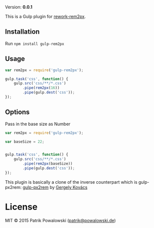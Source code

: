 
Version: **0.0.1**

This is a Gulp plugin for [rework-rem2px](https://github.com/nfroidure/rework-rem2px).

## Installation

Run `npm install gulp-rem2px`

## Usage

```js
var rem2px = require('gulp-rem2px');

gulp.task('css', function() {
    gulp.src('css/**/*.css')
        .pipe(rem2px(16))
        .pipe(gulp.dest('css'));
});
```

## Options

Pass in the base size as Number

```js
var rem2px = require('gulp-rem2px');

var baseSize = 22;


gulp.task('css', function() {
    gulp.src('css/**/*.css')
        .pipe(rem2px(baseSize))
        .pipe(gulp.dest('css'));
});
```

This plugin is basically a clone of the inverse counterpart which is gulp-px2rem:
[gulp-px2rem](https://github.com/ggkovacs/gulp-px2rem)
by [Gergely Kovács](https://github.com/ggkovacs)

# License
MIT © 2015 Patrik Powalowski (patrik@powalowski.de)
